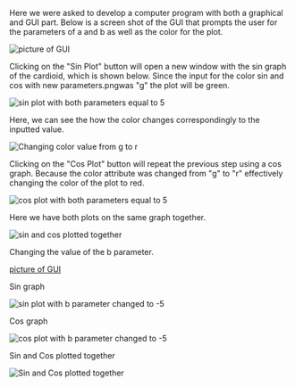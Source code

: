 Here we were asked to develop a computer program with both a graphical and GUI part. Below is a screen shot of the GUI that prompts the user for the parameters of a and b as well as the color for the plot.

![picture of GUI](https://github.com/arthurphung01/ECE-4318-Group-5-Projects/blob/main/Project%203/Question%204/Images/GUI%20green.png)

Clicking on the "Sin Plot" button will open a new window with the sin graph of the cardioid, which is shown below. Since the input for the color sin and cos with new parameters.pngwas "g" the plot will be green.

![sin plot with both parameters equal to 5](https://github.com/arthurphung01/ECE-4318-Group-5-Projects/blob/main/Project%203/Question%204/Images/sin%20plot.png)

Here, we can see the how the color changes correspondingly to the inputted value.

![Changing color value from g to r](https://github.com/arthurphung01/ECE-4318-Group-5-Projects/blob/main/Project%203/Question%204/Images/GUI%20red.png)

Clicking on the "Cos Plot" button will repeat the previous step using a cos graph. Because the color attribute was changed from "g" to "r" effectively changing the color of the plot to red.

![cos plot with both parameters equal to 5](https://github.com/arthurphung01/ECE-4318-Group-5-Projects/blob/main/Project%203/Question%204/Images/cos%20plot.png)

Here we have both plots on the same graph together.

![sin and cos plotted together](https://github.com/arthurphung01/ECE-4318-Group-5-Projects/blob/main/Project%203/Question%204/Images/sin%20and%20cos%20plot.png)

Changing the value of the b parameter.

[picture of GUI](https://github.com/arthurphung01/ECE-4318-Group-5-Projects/blob/main/Project%203/Question%204/Images/GUI%20with%20new%20parameters.png)

Sin graph

![sin plot with b parameter changed to -5](https://github.com/arthurphung01/ECE-4318-Group-5-Projects/blob/main/Project%203/Question%204/Images/sin%20new%20parameters.png)

Cos graph

![cos plot with b parameter changed to -5](https://github.com/arthurphung01/ECE-4318-Group-5-Projects/blob/main/Project%203/Question%204/Images/cos%20new%20parameters.png)

Sin and Cos plotted together

![Sin and Cos plotted together](https://github.com/arthurphung01/ECE-4318-Group-5-Projects/blob/main/Project%203/Question%204/Images/sin%20and%20cos%20with%20new%20parameters.png)
